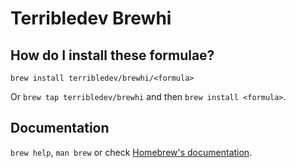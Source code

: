 # Terribledev Brewhi

## How do I install these formulae?

`brew install terribledev/brewhi/<formula>`

Or `brew tap terribledev/brewhi` and then `brew install <formula>`.

## Documentation

`brew help`, `man brew` or check [Homebrew's documentation](https://docs.brew.sh).
